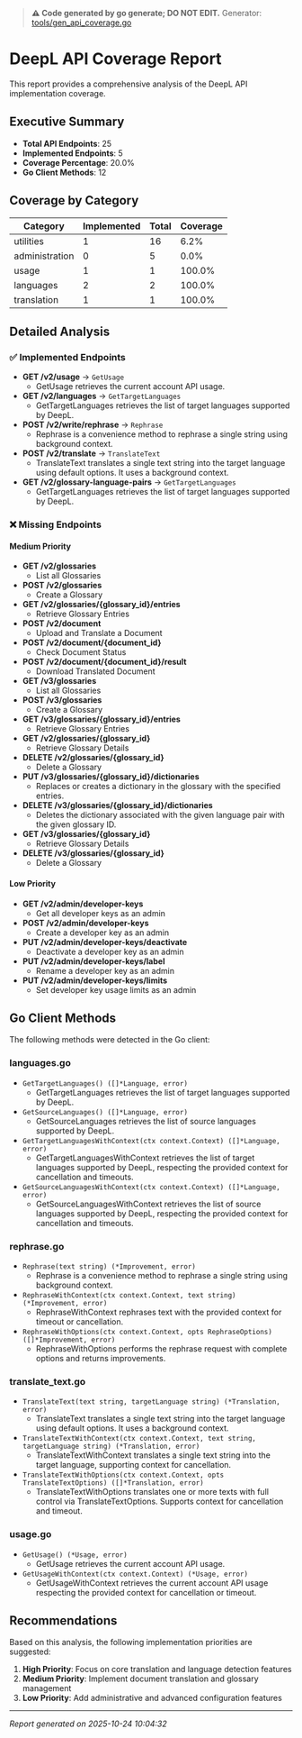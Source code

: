 <!-- markdownlint-disable MD041 -->
> **⚠️ Code generated by go generate; DO NOT EDIT.**
> Generator: [tools/gen_api_coverage.go](tools/gen_api_coverage.go)

# DeepL API Coverage Report

This report provides a comprehensive analysis of the DeepL API implementation coverage.

## Executive Summary

- **Total API Endpoints**: 25
- **Implemented Endpoints**: 5
- **Coverage Percentage**: 20.0%
- **Go Client Methods**: 12

## Coverage by Category

| Category | Implemented | Total | Coverage |
|----------|-------------|-------|----------|
| utilities | 1 | 16 | 6.2% |
| administration | 0 | 5 | 0.0% |
| usage | 1 | 1 | 100.0% |
| languages | 2 | 2 | 100.0% |
| translation | 1 | 1 | 100.0% |

## Detailed Analysis

### ✅ Implemented Endpoints

- **GET /v2/usage** → `GetUsage`
  - GetUsage retrieves the current account API usage.
- **GET /v2/languages** → `GetTargetLanguages`
  - GetTargetLanguages retrieves the list of target languages supported by DeepL.
- **POST /v2/write/rephrase** → `Rephrase`
  - Rephrase is a convenience method to rephrase a single string using background context.
- **POST /v2/translate** → `TranslateText`
  - TranslateText translates a single text string into the target language using default options.  It uses a background context.
- **GET /v2/glossary-language-pairs** → `GetTargetLanguages`
  - GetTargetLanguages retrieves the list of target languages supported by DeepL.

### ❌ Missing Endpoints

#### Medium Priority

- **GET /v2/glossaries**
  - List all Glossaries
- **POST /v2/glossaries**
  - Create a Glossary
- **GET /v2/glossaries/{glossary_id}/entries**
  - Retrieve Glossary Entries
- **POST /v2/document**
  - Upload and Translate a Document
- **POST /v2/document/{document_id}**
  - Check Document Status
- **POST /v2/document/{document_id}/result**
  - Download Translated Document
- **GET /v3/glossaries**
  - List all Glossaries
- **POST /v3/glossaries**
  - Create a Glossary
- **GET /v3/glossaries/{glossary_id}/entries**
  - Retrieve Glossary Entries
- **GET /v2/glossaries/{glossary_id}**
  - Retrieve Glossary Details
- **DELETE /v2/glossaries/{glossary_id}**
  - Delete a Glossary
- **PUT /v3/glossaries/{glossary_id}/dictionaries**
  - Replaces or creates a dictionary in the glossary with the specified entries.
- **DELETE /v3/glossaries/{glossary_id}/dictionaries**
  - Deletes the dictionary associated with the given language pair with the given glossary ID.
- **GET /v3/glossaries/{glossary_id}**
  - Retrieve Glossary Details
- **DELETE /v3/glossaries/{glossary_id}**
  - Delete a Glossary

#### Low Priority

- **GET /v2/admin/developer-keys**
  - Get all developer keys as an admin
- **POST /v2/admin/developer-keys**
  - Create a developer key as an admin
- **PUT /v2/admin/developer-keys/deactivate**
  - Deactivate a developer key as an admin
- **PUT /v2/admin/developer-keys/label**
  - Rename a developer key as an admin
- **PUT /v2/admin/developer-keys/limits**
  - Set developer key usage limits as an admin

## Go Client Methods

The following methods were detected in the Go client:

### languages.go

- `GetTargetLanguages() ([]*Language, error)`
  - GetTargetLanguages retrieves the list of target languages supported by DeepL.
- `GetSourceLanguages() ([]*Language, error)`
  - GetSourceLanguages retrieves the list of source languages supported by DeepL.
- `GetTargetLanguagesWithContext(ctx context.Context) ([]*Language, error)`
  - GetTargetLanguagesWithContext retrieves the list of target languages supported by DeepL,  respecting the provided context for cancellation and timeouts.
- `GetSourceLanguagesWithContext(ctx context.Context) ([]*Language, error)`
  - GetSourceLanguagesWithContext retrieves the list of source languages supported by DeepL,  respecting the provided context for cancellation and timeouts.

### rephrase.go

- `Rephrase(text string) (*Improvement, error)`
  - Rephrase is a convenience method to rephrase a single string using background context.
- `RephraseWithContext(ctx context.Context, text string) (*Improvement, error)`
  - RephraseWithContext rephrases text with the provided context for timeout or cancellation.
- `RephraseWithOptions(ctx context.Context, opts RephraseOptions) ([]*Improvement, error)`
  - RephraseWithOptions performs the rephrase request with complete options and returns improvements.

### translate_text.go

- `TranslateText(text string, targetLanguage string) (*Translation, error)`
  - TranslateText translates a single text string into the target language using default options.  It uses a background context.
- `TranslateTextWithContext(ctx context.Context, text string, targetLanguage string) (*Translation, error)`
  - TranslateTextWithContext translates a single text string into the target language, supporting context for cancellation.
- `TranslateTextWithOptions(ctx context.Context, opts TranslateTextOptions) ([]*Translation, error)`
  - TranslateTextWithOptions translates one or more texts with full control via TranslateTextOptions.  Supports context for cancellation and timeout.

### usage.go

- `GetUsage() (*Usage, error)`
  - GetUsage retrieves the current account API usage.
- `GetUsageWithContext(ctx context.Context) (*Usage, error)`
  - GetUsageWithContext retrieves the current account API usage respecting the provided context for cancellation or timeout.

## Recommendations

Based on this analysis, the following implementation priorities are suggested:

1. **High Priority**: Focus on core translation and language detection features
2. **Medium Priority**: Implement document translation and glossary management
3. **Low Priority**: Add administrative and advanced configuration features

---
*Report generated on 2025-10-24 10:04:32*
